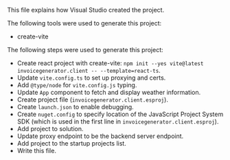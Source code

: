 This file explains how Visual Studio created the project.

The following tools were used to generate this project:
- create-vite

The following steps were used to generate this project:
- Create react project with create-vite: `npm init --yes vite@latest invoicegenerator.client -- --template=react-ts`.
- Update `vite.config.ts` to set up proxying and certs.
- Add `@type/node` for `vite.config.js` typing.
- Update `App` component to fetch and display weather information.
- Create project file (`invoicegenerator.client.esproj`).
- Create `launch.json` to enable debugging.
- Create `nuget.config` to specify location of the JavaScript Project System SDK (which is used in the first line in `invoicegenerator.client.esproj`).
- Add project to solution.
- Update proxy endpoint to be the backend server endpoint.
- Add project to the startup projects list.
- Write this file.
